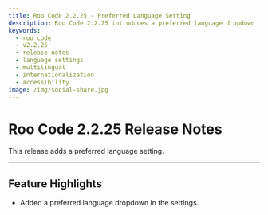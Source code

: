 ```yaml
---
title: Roo Code 2.2.25 - Preferred Language Setting
description: Roo Code 2.2.25 introduces a preferred language dropdown in settings, enabling multilingual support for better accessibility.
keywords:
  - roo code
  - v2.2.25
  - release notes
  - language settings
  - multilingual
  - internationalization
  - accessibility
image: /img/social-share.jpg
---
```


# Roo Code 2.2.25 Release Notes

This release adds a preferred language setting.

---

## Feature Highlights

*   Added a preferred language dropdown in the settings.